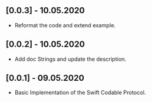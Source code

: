 ## [0.0.3] - 10.05.2020

* Reformat the code and extend example.

## [0.0.2] - 10.05.2020

* Add doc Strings and update the description.

## [0.0.1] - 09.05.2020

* Basic Implementation of the Swift Codable Protocol.
